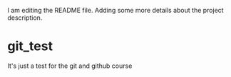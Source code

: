 I am editing the README file. Adding some more details about the project description.
# git_test
It's just a test for the git and github course

